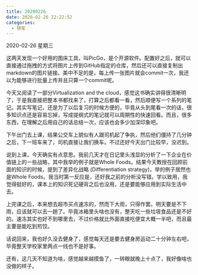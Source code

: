 ```yaml
---
title: 20200226
date: 2020-02-26 22:22:52
categories:
  - 随笔
---
```

2020-02-26 星期三

这两天发现一个好用的图床工具，叫PicGo，是个开源软件。配置好之后，就可以直接通过拖拽的方式将图片上传到GitHub指定的仓库，然后还可以直接复制出markdown的图片链接。美中不足的是，每上传一张图片就会commit一次，我还以为能够进行批量上传并且只算一个commit呢。

今天又阅读了一部分Virtualization and the cloud，感觉这书确实讲得很清晰明了，于是我直接把整本书都找来了，打算之后都看一看，然后顺便写一个系列的笔记。其实写笔记，还是为了以后复习的时候方便的，毕竟从头到尾看一次的话，很多知识点还是容易忘掉，写成提纲式的笔记就可以周期性的快速回看。而且，很多东西，在理解之后用自己的话总结一次，应该也会多少加深印象吧。

下午出门去上课，结果公交车上貌似有人跟司机起了争执，然后他们僵持了几分钟之后，下一班车来了，司机直接让我们换车。不过还好今天出门比较早，没迟到。

说到上课，今天确实有点意思。我前几天才在日记里头浅显的分析了一下企业在价值链上的一些战略，其中我举的例子就是Whole Foods。结果今天教授在回顾前面的知识的时候，提到了差异化战略 (Differentiation strategy)，举的例子居然也是Whole Foods。我当时第一反应是，还好我之前的分析没写错。学以致用，我觉得挺好的，课本上的知识死记硬背之后也没用，还是要能够应用到实际生活中去。

上完课之后，本来想去超市买点速冻的，然而下大雨，只得作罢。明天要是不下雨，应该就可以去一趟了。毕竟冰箱里头啥也没有，整天吃一些垃圾食品还是不好的。速冻其实也好不到哪里去，不过价格就比外面直接吃便宜大概一半吧，而且最主要是能吃到煎饺。

话说回来，我也好久没去健身了，感觉每天还是要去健身房运动二十分钟左右吧，毕竟整天学校家里两点一线也不是好事。

还有，这几天不知道为啥，感觉越来越摸鱼了，一转眼就晚上十点了，我好像啥也没做的样子。